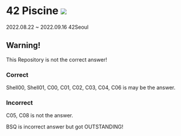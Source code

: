 # 42 Piscine <img src="https://img.shields.io/badge/42Seoul-000000?style=flat&logo=42&logoColor=white">  

2022.08.22 ~ 2022.09.16 42Seoul  
  
## Warning!
This Repository is not the correct answer!  
### Correct
Shell00, Shell01, C00, C01, C02, C03, C04, C06 is may be the answer.  
### Incorrect
C05, C08 is not the answer.  

BSQ is incorrect answer but got OUTSTANDING!  
